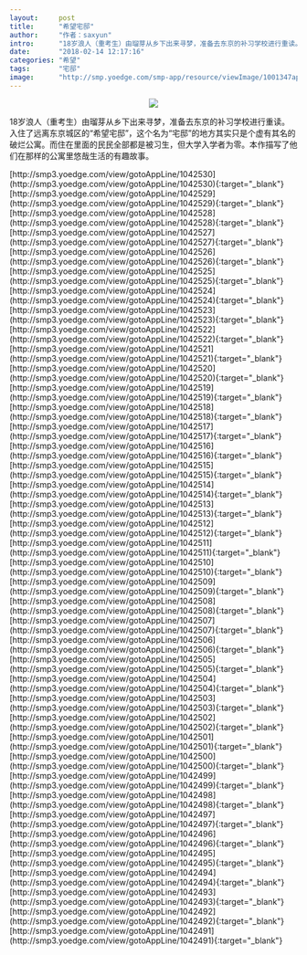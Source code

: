 ```yaml
---
layout:     post
title:      "希望宅邸"
author:     "作者：saxyun"
intro:      "18岁浪人（重考生）由瑠芽从乡下出来寻梦，准备去东京的补习学校进行重读。入住了远离东京城区的“希望宅邸”，这个名为“宅邸”的地方其实只是个虚有其名的破烂公寓。而住在里面的民民全部都是被习生，但大学入学者为零。本作描写了他们在那样的公寓里悠哉生活的有趣故事。"
date:       "2018-02-14 12:17:16"
categories: "希望"
tags:       "宅邸"
image:      "http://smp.yoedge.com/smp-app/resource/viewImage/1001347appline.png"
---
```

<div style="text-align: center">
<p><img src="http://smp.yoedge.com/smp-app/resource/viewImage/1001347appline.png"/></p>
</div>
<p class="post-meta">
<span>18岁浪人（重考生）由瑠芽从乡下出来寻梦，准备去东京的补习学校进行重读。入住了远离东京城区的“希望宅邸”，这个名为“宅邸”的地方其实只是个虚有其名的破烂公寓。而住在里面的民民全部都是被习生，但大学入学者为零。本作描写了他们在那样的公寓里悠哉生活的有趣故事。</span>
</p>
[http://smp3.yoedge.com/view/gotoAppLine/1042530](http://smp3.yoedge.com/view/gotoAppLine/1042530){:target="_blank"}
[http://smp3.yoedge.com/view/gotoAppLine/1042529](http://smp3.yoedge.com/view/gotoAppLine/1042529){:target="_blank"}
[http://smp3.yoedge.com/view/gotoAppLine/1042528](http://smp3.yoedge.com/view/gotoAppLine/1042528){:target="_blank"}
[http://smp3.yoedge.com/view/gotoAppLine/1042527](http://smp3.yoedge.com/view/gotoAppLine/1042527){:target="_blank"}
[http://smp3.yoedge.com/view/gotoAppLine/1042526](http://smp3.yoedge.com/view/gotoAppLine/1042526){:target="_blank"}
[http://smp3.yoedge.com/view/gotoAppLine/1042525](http://smp3.yoedge.com/view/gotoAppLine/1042525){:target="_blank"}
[http://smp3.yoedge.com/view/gotoAppLine/1042524](http://smp3.yoedge.com/view/gotoAppLine/1042524){:target="_blank"}
[http://smp3.yoedge.com/view/gotoAppLine/1042523](http://smp3.yoedge.com/view/gotoAppLine/1042523){:target="_blank"}
[http://smp3.yoedge.com/view/gotoAppLine/1042522](http://smp3.yoedge.com/view/gotoAppLine/1042522){:target="_blank"}
[http://smp3.yoedge.com/view/gotoAppLine/1042521](http://smp3.yoedge.com/view/gotoAppLine/1042521){:target="_blank"}
[http://smp3.yoedge.com/view/gotoAppLine/1042520](http://smp3.yoedge.com/view/gotoAppLine/1042520){:target="_blank"}
[http://smp3.yoedge.com/view/gotoAppLine/1042519](http://smp3.yoedge.com/view/gotoAppLine/1042519){:target="_blank"}
[http://smp3.yoedge.com/view/gotoAppLine/1042518](http://smp3.yoedge.com/view/gotoAppLine/1042518){:target="_blank"}
[http://smp3.yoedge.com/view/gotoAppLine/1042517](http://smp3.yoedge.com/view/gotoAppLine/1042517){:target="_blank"}
[http://smp3.yoedge.com/view/gotoAppLine/1042516](http://smp3.yoedge.com/view/gotoAppLine/1042516){:target="_blank"}
[http://smp3.yoedge.com/view/gotoAppLine/1042515](http://smp3.yoedge.com/view/gotoAppLine/1042515){:target="_blank"}
[http://smp3.yoedge.com/view/gotoAppLine/1042514](http://smp3.yoedge.com/view/gotoAppLine/1042514){:target="_blank"}
[http://smp3.yoedge.com/view/gotoAppLine/1042513](http://smp3.yoedge.com/view/gotoAppLine/1042513){:target="_blank"}
[http://smp3.yoedge.com/view/gotoAppLine/1042512](http://smp3.yoedge.com/view/gotoAppLine/1042512){:target="_blank"}
[http://smp3.yoedge.com/view/gotoAppLine/1042511](http://smp3.yoedge.com/view/gotoAppLine/1042511){:target="_blank"}
[http://smp3.yoedge.com/view/gotoAppLine/1042510](http://smp3.yoedge.com/view/gotoAppLine/1042510){:target="_blank"}
[http://smp3.yoedge.com/view/gotoAppLine/1042509](http://smp3.yoedge.com/view/gotoAppLine/1042509){:target="_blank"}
[http://smp3.yoedge.com/view/gotoAppLine/1042508](http://smp3.yoedge.com/view/gotoAppLine/1042508){:target="_blank"}
[http://smp3.yoedge.com/view/gotoAppLine/1042507](http://smp3.yoedge.com/view/gotoAppLine/1042507){:target="_blank"}
[http://smp3.yoedge.com/view/gotoAppLine/1042506](http://smp3.yoedge.com/view/gotoAppLine/1042506){:target="_blank"}
[http://smp3.yoedge.com/view/gotoAppLine/1042505](http://smp3.yoedge.com/view/gotoAppLine/1042505){:target="_blank"}
[http://smp3.yoedge.com/view/gotoAppLine/1042504](http://smp3.yoedge.com/view/gotoAppLine/1042504){:target="_blank"}
[http://smp3.yoedge.com/view/gotoAppLine/1042503](http://smp3.yoedge.com/view/gotoAppLine/1042503){:target="_blank"}
[http://smp3.yoedge.com/view/gotoAppLine/1042502](http://smp3.yoedge.com/view/gotoAppLine/1042502){:target="_blank"}
[http://smp3.yoedge.com/view/gotoAppLine/1042501](http://smp3.yoedge.com/view/gotoAppLine/1042501){:target="_blank"}
[http://smp3.yoedge.com/view/gotoAppLine/1042500](http://smp3.yoedge.com/view/gotoAppLine/1042500){:target="_blank"}
[http://smp3.yoedge.com/view/gotoAppLine/1042499](http://smp3.yoedge.com/view/gotoAppLine/1042499){:target="_blank"}
[http://smp3.yoedge.com/view/gotoAppLine/1042498](http://smp3.yoedge.com/view/gotoAppLine/1042498){:target="_blank"}
[http://smp3.yoedge.com/view/gotoAppLine/1042497](http://smp3.yoedge.com/view/gotoAppLine/1042497){:target="_blank"}
[http://smp3.yoedge.com/view/gotoAppLine/1042496](http://smp3.yoedge.com/view/gotoAppLine/1042496){:target="_blank"}
[http://smp3.yoedge.com/view/gotoAppLine/1042495](http://smp3.yoedge.com/view/gotoAppLine/1042495){:target="_blank"}
[http://smp3.yoedge.com/view/gotoAppLine/1042494](http://smp3.yoedge.com/view/gotoAppLine/1042494){:target="_blank"}
[http://smp3.yoedge.com/view/gotoAppLine/1042493](http://smp3.yoedge.com/view/gotoAppLine/1042493){:target="_blank"}
[http://smp3.yoedge.com/view/gotoAppLine/1042492](http://smp3.yoedge.com/view/gotoAppLine/1042492){:target="_blank"}
[http://smp3.yoedge.com/view/gotoAppLine/1042491](http://smp3.yoedge.com/view/gotoAppLine/1042491){:target="_blank"}


